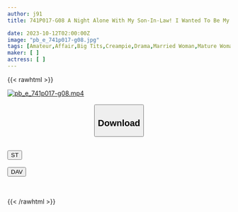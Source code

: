 ```yaml
---
author: j91
title: 741P017-G08 A Night Alone With My Son-In-Law! I Wanted To Be My Mother-In-Law! Suddenly, The Mother-In-Law Is Covered… She Loses The Pleasure And Falls Into Orgasmic Sex Over And Over Again… Rieko Hiraoka

date: 2023-10-12T02:00:00Z
image: "pb_e_741p017-g08.jpg"
tags: [Amateur,Affair,Big Tits,Creampie,Drama,Married Woman,Mature Woman,Nasty&Hardcore,Slut,Solowork]
maker: [ ]
actress: [ ]
---
```



{{< rawhtml >}}

<div class="video" data-videoid="W9qOR4Jp9KfblM9">
    <a href="javascript:;">
        <img src="https://my.j91.asia/posts/pb_e_741p017-g08/pb_e_741p017-g08.jpg" width="WIDTH" height="HEIGHT" alt="pb_e_741p017-g08.mp4" loading="lazy">
    </a>
</div>

<script type="text/javascript" src="https://j91.asia/asset/on-demand-st.js"></script>

<br>
  <link rel="stylesheet" href="https://j91.asia/asset/bs5.css">
  
  <center>
  <button class="btn btn-primary" type="button" data-bs-toggle="collapse" data-bs-target=".multi-collapse" aria-expanded="false" aria-controls="multiCollapseExample1 multiCollapseExample2"><h2>Download</h2></button></center>
</p>
<div class="row">
  <div class="col">
    <div class="collapse multi-collapse" id="multiCollapseExample1">
      <div class="card card-body">
	      	      <br>
<div class="buttons">  
<a href="https://streamtape.to/v/W9qOR4Jp9KfblM9"><button class="btn-hover color-3"><i class="fa fa-download"></i> ST</button></a></div>
    </div>
  </div>
</div>
  <div class="col">
    <div class="collapse multi-collapse" id="multiCollapseExample2">
      <div class="card card-body">
	      <br>
<div class="buttons">
    <a href="https://filelions.online/f/tg96o47k8ro6"><button class="btn-hover color-9"><i class="fa fa-download"></i> DAV</button></a></div>
<br><br>
      </div>
    </div>
  </div>
</div>

{{< /rawhtml >}}
